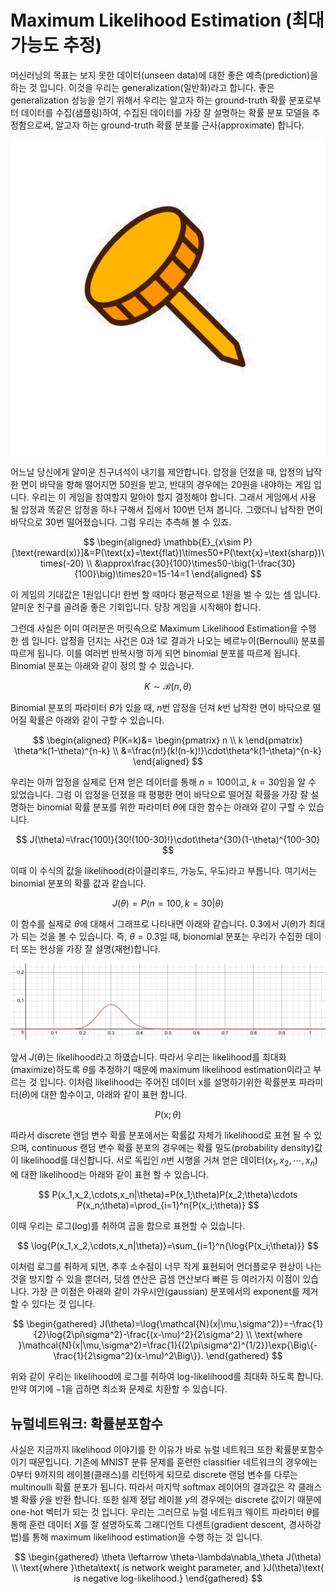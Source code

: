 # Maximum Likelihood Estimation (최대 가능도 추정)

머신러닝의 목표는 보지 못한 데이터(unseen data)에 대한 좋은 예측(prediction)을 하는 것 입니다. 이것을 우리는 generalization(일반화)라고 합니다. 좋은 generalization 성능을 얻기 위해서 우리는 알고자 하는 ground-truth 확률 분포로부터 데이터를 수집(샘플링)하여, 수집된 데이터를 가장 잘 설명하는 확률 분포 모델을 추정함으로써, 알고자 하는 ground-truth 확률 분포를 근사(approximate) 합니다.

![](/assets/basic_math-push_pin.png)

어느날 당신에게 얄미운 친구녀석이 내기를 제안합니다. 압정을 던졌을 때, 압정의 납작한 면이 바닥을 향해 떨어지면 50원을 받고, 반대의 경우에는 20원을 내야하는 게임 입니다. 우리는 이 게임을 참여할지 말아야 할지 결정해야 합니다. 그래서 게임에서 사용 될 압정과 똑같은 압정을 하나 구해서 집에서 100번 던져 봅니다. 그랬더니 납작한 면이 바닥으로 30번 떨어졌습니다. 그럼 우리는 추측해 볼 수 있죠.

$$
\begin{aligned}
\mathbb{E}_{x\sim P}[\text{reward(x)}]&=P(\text{x}=\text{flat})\times50+P(\text{x}=\text{sharp})\times(-20) \\
&\approx\frac{30}{100}\times50-\big(1-\frac{30}{100}\big)\times20=15-14=1
\end{aligned}
$$

이 게임의 기대값은 1원입니다! 한번 할 때마다 평균적으로 1원을 벌 수 있는 셈 입니다. 얄미운 친구를 골려줄 좋은 기회입니다. 당장 게임을 시작해야 합니다.

그런데 사실은 이미 여러분은 머릿속으로 Maximum Likelihood Estimation을 수행 한 셈 입니다. 압정을 던지는 사건은 0과 1로 결과가 나오는 베르누이(Bernoulli) 분포를 따르게 됩니다. 이를 여러번 반복시행 하게 되면 binomial 분포를 따르게 됩니다. Binomial 분포는 아래와 같이 정의 할 수 있습니다.

$$
K\sim\mathcal{B}(n,\theta)
$$

Binomial 분포의 파라미터 $\theta$가 있을 때, $n$번 압정을 던져 $k$번 납작한 면이 바닥으로 떨어질 확률은 아래와 같이 구할 수 있습니다.

$$
\begin{aligned}
P(K=k)&=
\begin{pmatrix}
   n \\
   k
\end{pmatrix}
\theta^k(1-\theta)^{n-k} \\
&=\frac{n!}{k!(n-k)!}\cdot\theta^k(1-\theta)^{n-k}
\end{aligned}
$$

우리는 아까 압정을 실제로 던져 얻은 데이터를 통해 $n=100$이고, $k=30$임을 알 수 있었습니다. 그럼 이 압정을 던졌을 때 평평한 면이 바닥으로 떨어질 확률을 가장 잘 설명하는 binomial 확률 분포를 위한 파라미터 $\theta$에 대한 함수는 아래와 같이 구할 수 있습니다.

$$
J(\theta)=\frac{100!}{30!(100-30)!}\cdot\theta^{30}(1-\theta)^{100-30}
$$

이때 이 수식의 값을 likelihood(라이클리후드, 가능도, 우도)라고 부릅니다. 여기서는 binomial 분포의 확률 값과 같습니다.

$$
J(\theta)=P(n=100,k=30|\theta)
$$

이 함수를 실제로 $\theta$에 대해서 그래프로 나타내면 아래와 같습니다. $0.3$에서 $J(\theta)$가 최대가 되는 것을 볼 수 있습니다. 즉, $\theta=0.3$일 때, bionomial 분포는 우리가 수집한 데이터 또는 현상을 가장 잘 설명(재현)합니다.

![Likelihood 함수 곡선](/assets/basic_math-binomial.png)

앞서 $J(\theta)$는 likelihood라고 하였습니다. 따라서 우리는 likelihood를 최대화(maximize)하도록 $\theta$를 추정하기 때문에 maximum likelihood estimation이라고 부르는 것 입니다. 이처럼 likelihood는 주어진 데이터 $\text{x}$를 설명하기위한 확률분포 파라미터($\theta$)에 대한 함수이고, 아래와 같이 표현 합니다.

$$
P(\text{x};\theta)
$$

따라서 discrete 랜덤 변수 확률 분포에서는 확률값 자체가 likelihood로 표현 될 수 있으며, continuous 랜덤 변수 확률 분포의 경우에는 확률 밀도(probability density)값이 likelihood를 대신합니다. 서로 독립인 $n$번 시행을 거쳐 얻은 데이터($x_1, x_2, \cdots, x_n$)에 대한 likelihood는 아래와 같이 표현 할 수 있습니다.

$$
P(x_1,x_2,\cdots,x_n|\theta)=P(x_1;\theta)P(x_2;\theta)\cdots P(x_n;\theta)=\prod_{i=1}^n{P(x_i;\theta)}
$$

이때 우리는 로그(log)를 취하여 곱을 합으로 표현할 수 있습니다.

$$
\log{P(x_1,x_2,\cdots,x_n|\theta)}=\sum_{i=1}^n{\log{P(x_i;\theta)}}
$$

이처럼 로그를 취하게 되면, 추후 소수점이 너무 작게 표현되어 언더플로우 현상이 나는 것을 방지할 수 있을 뿐더러, 덧셈 연산은 곱셈 연산보다 빠른 등 여러가지 이점이 있습니다. 가장 큰 이점은 아래와 같이 가우시안(gaussian) 분포에서의 exponent를 제거할 수 있다는 것 입니다.

$$
\begin{gathered}
J(\theta)=\log{\mathcal{N}(x|\mu,\sigma^2)}=-\frac{1}{2}\log{2\pi\sigma^2}-\frac{(x-\mu)^2}{2\sigma^2} \\
\text{where }\mathcal{N}(x|\mu,\sigma^2)=\frac{1}{(2\pi\sigma^2)^{1/2}}\exp{\Big\{-\frac{1}{2\sigma^2}(x-\mu)^2\Big\}}.
\end{gathered}
$$

위와 같이 우리는 likelihood에 로그를 취하여 log-likelihood를 최대화 하도록 합니다. 만약 여기에 $-1$을 곱하면 최소화 문제로 치환할 수 있습니다.

## 뉴럴네트워크: 확률분포함수

사실은 지금까지 likelihood 이야기를 한 이유가 바로 뉴럴 네트워크 또한 확률분포함수이기 때문입니다. 기존에 MNIST 분류 문제를 훈련한 classifier 네트워크의 경우에는 0부터 9까지의 레이블(클래스)를 리턴하게 되므로 discrete 랜덤 변수를 다루는 multinoulli 확률 분포가 됩니다. 따라서 마지막 softmax 레이어의 결과값은 각 클래스별 확률 $\hat{y}$을 반환 합니다. 또한 실제 정답 레이블 $y$의 경우에는 discrete 값이기 때문에 one-hot 벡터가 되는 것 입니다. 우리는 그러므로 뉴럴 네트워크 웨이트 파라미터 $\theta$를 통해 훈련 데이터 $X$를 잘 설명하도록 그래디언트 디센트(gradient descent, 경사하강법)를 통해 maximum likelihood estimation을 수행 하는 것 입니다.

$$
\begin{gathered}
\theta \leftarrow \theta-\lambda\nabla_\theta J(\theta) \\
\text{where }\theta\text{ is network weight parameter, and }J(\theta)\text{ is negative log-likelihood.}
\end{gathered}
$$
